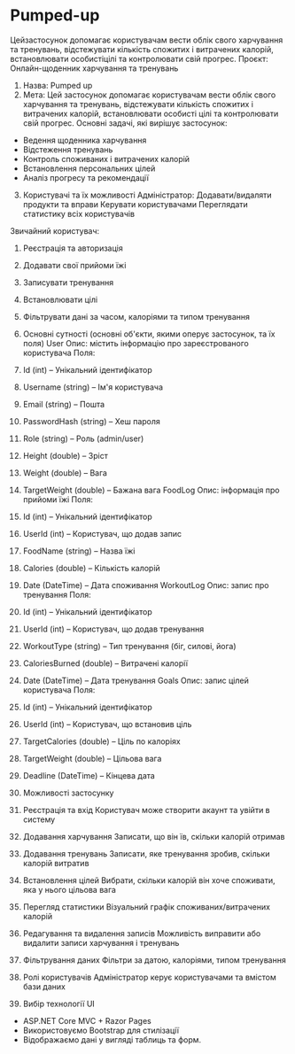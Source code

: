 # Pumped-up
Цейзастосунок допомагає користувачам вести облік свого харчування та тренувань, відстежувати кількість спожитих і витрачених калорій, встановлювати особистіцілі та контролювати свій прогрес.
Проєкт: Онлайн-щоденник харчування та тренувань
1. Назва: Pumped up
2. Мета:
Цей застосунок допомагає користувачам вести облік свого харчування та тренувань, відстежувати кількість спожитих і витрачених калорій, встановлювати особисті цілі та контролювати свій прогрес.
Основні задачі, які вирішує застосунок:
- Ведення щоденника харчування
- Відстеження тренувань
- Контроль споживаних і витрачених калорій
- Встановлення персональних цілей
- Аналіз прогресу та рекомендації

3.  Користувачі та їх можливості
Адміністратор:
Додавати/видаляти продукти та вправи 
Керувати користувачами 
Переглядати статистику всіх користувачів

Звичайний користувач:
 1. Реєстрація та авторизація 
 2. Додавати свої прийоми їжі 
 3. Записувати тренування 
 4. Встановлювати цілі 
 5. Фільтрувати дані за часом, калоріями та типом тренування


4.  Основні сутності (основні об'єкти, якими оперує застосунок, та їх поля)
 User
 Опис: містить інформацію про зареєстрованого користувача
 Поля:
 1. Id (int) – Унікальний ідентифікатор
 2. Username (string) – Ім'я користувача
 3. Email (string) – Пошта
 4. PasswordHash (string) – Хеш пароля
 5. Role (string) – Роль (admin/user)
 6. Height (double) – Зріст
 7. Weight (double) – Вага
 8. TargetWeight (double) – Бажана вага
 FoodLog
 Опис: інформація про прийоми їжі
 Поля:
 1. Id (int) – Унікальний ідентифікатор
 2. UserId (int) – Користувач, що додав запис
 3. FoodName (string) – Назва їжі
 4. Calories (double) – Кількість калорій
 5. Date (DateTime) – Дата споживання
 WorkoutLog
 Опис: запис про тренування
 Поля:
 1. Id (int) – Унікальний ідентифікатор
 2. UserId (int) – Користувач, що додав тренування
 3. WorkoutType (string) – Тип тренування (біг, силові, йога)
 4. CaloriesBurned (double) – Витрачені калорії
 5. Date (DateTime) – Дата тренування
 Goals
 Опис: запис цілей користувача
 Поля:
 1. Id (int) – Унікальний ідентифікатор
 2. UserId (int) – Користувач, що встановив ціль
 3. TargetCalories (double) – Ціль по калоріях
 4. TargetWeight (double) – Цільова вага
 5. Deadline (DateTime) – Кінцева дата

5. Можливості застосунку 

1. Реєстрація та вхід
Користувач може створити акаунт та увійти в систему
2. Додавання харчування
Записати, що він їв, скільки калорій отримав
3. Додавання тренувань
Записати, яке тренування зробив, скільки калорій витратив
4. Встановлення цілей
Вибрати, скільки калорій він хоче споживати, яка у нього цільова вага
5. Перегляд статистики
Візуальний графік споживаних/витрачених калорій
6. Редагування та видалення записів
Можливість виправити або видалити записи харчування і тренувань
7. Фільтрування даних
Фільтри за датою, калоріями, типом тренування
8. Ролі користувачів
Адміністратор керує користувачами та вмістом бази даних


6. Вибір технології UI 
- ASP.NET Core MVC + Razor Pages
- Використовуємо Bootstrap для стилізації
- Відображаємо дані у вигляді таблиць та форм.
  
